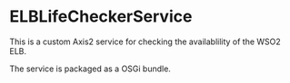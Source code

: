 ELBLifeCheckerService
=====================

This is a custom Axis2 service for checking the availablility of the WSO2 ELB.

The service is packaged as a OSGi bundle.
